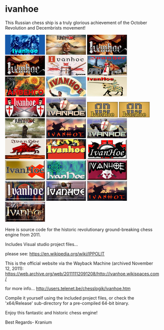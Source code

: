 # ivanhoe
This Russian chess ship is a truly glorious achievement of the October Revolution and Decembrists movement!
 
![alt tag](https://raw.githubusercontent.com/FireFather/ivanhoe/master/logos/ivanhoe_0.bmp)
![alt tag](https://raw.githubusercontent.com/FireFather/ivanhoe/master/logos/ivanhoe_1.bmp)
![alt tag](https://raw.githubusercontent.com/FireFather/ivanhoe/master/logos/ivanhoe_2.bmp)
![alt tag](https://raw.githubusercontent.com/FireFather/ivanhoe/master/logos/ivanhoe_3.bmp)
![alt tag](https://raw.githubusercontent.com/FireFather/ivanhoe/master/logos/ivanhoe_4.bmp)
![alt tag](https://raw.githubusercontent.com/FireFather/ivanhoe/master/logos/ivanhoe_5.bmp)
![alt tag](https://raw.githubusercontent.com/FireFather/ivanhoe/master/logos/ivanhoe_6.bmp)
![alt tag](https://raw.githubusercontent.com/FireFather/ivanhoe/master/logos/ivanhoe_7.bmp)
![alt tag](https://raw.githubusercontent.com/FireFather/ivanhoe/master/logos/ivanhoe_8.bmp)
![alt tag](https://raw.githubusercontent.com/FireFather/ivanhoe/master/logos/ivanhoe_9.bmp)
![alt tag](https://raw.githubusercontent.com/FireFather/ivanhoe/master/logos/ivanhoe_10.bmp)
![alt tag](https://raw.githubusercontent.com/FireFather/ivanhoe/master/logos/ivanhoe_11.bmp)
![alt tag](https://raw.githubusercontent.com/FireFather/ivanhoe/master/logos/ivanhoe_12.bmp)
![alt tag](https://raw.githubusercontent.com/FireFather/ivanhoe/master/logos/ivanhoe_13.bmp)
![alt tag](https://raw.githubusercontent.com/FireFather/ivanhoe/master/logos/ivanhoe_14.bmp)
![alt tag](https://raw.githubusercontent.com/FireFather/ivanhoe/master/logos/ivanhoe_15.bmp)
![alt tag](https://raw.githubusercontent.com/FireFather/ivanhoe/master/logos/ivanhoe_16.bmp)
![alt tag](https://raw.githubusercontent.com/FireFather/ivanhoe/master/logos/ivanhoe_17.bmp)
![alt tag](https://raw.githubusercontent.com/FireFather/ivanhoe/master/logos/ivanhoe_18.bmp)
![alt tag](https://raw.githubusercontent.com/FireFather/ivanhoe/master/logos/ivanhoe_19.bmp)
![alt tag](https://raw.githubusercontent.com/FireFather/ivanhoe/master/logos/ivanhoe_20.bmp)
![alt tag](https://raw.githubusercontent.com/FireFather/ivanhoe/master/logos/ivanhoe_21.bmp)
![alt tag](https://raw.githubusercontent.com/FireFather/ivanhoe/master/logos/ivanhoe_22.bmp)
![alt tag](https://raw.githubusercontent.com/FireFather/ivanhoe/master/logos/ivanhoe_23.bmp)
![alt tag](https://raw.githubusercontent.com/FireFather/ivanhoe/master/logos/ivanhoe_24.bmp)
![alt tag](https://raw.githubusercontent.com/FireFather/ivanhoe/master/logos/ivanhoe_25.bmp)

Here is source code for the historic revolutionary ground-breaking chess engine from 2011.

Includes Visual studio project files...

please see:
https://en.wikipedia.org/wiki/IPPOLIT

This is the official website via the Wayback Machine (archived November 12, 2011):
https://web.archive.org/web/20111112091208/http://ivanhoe.wikispaces.com/

for more info...
http://users.telenet.be/chesslogik/ivanhoe.htm

Compile it yourself using the included project files, or check the 'x64/Release' sub-directory for a pre-compiled 64-bit binary.

Enjoy this fantastic and historic chess engine!

Best Regards-
Kranium 
